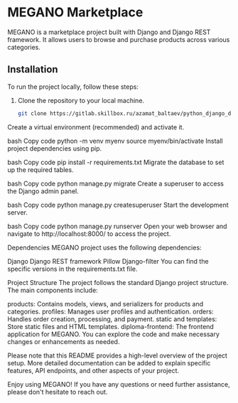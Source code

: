 # MEGANO Marketplace

MEGANO is a marketplace project built with Django and Django REST framework. It allows users to browse and purchase products across various categories.

## Installation

To run the project locally, follow these steps:

1. Clone the repository to your local machine.

   ```bash
   git clone https://gitlab.skillbox.ru/azamat_baltaev/python_django_diploma.git
Create a virtual environment (recommended) and activate it.

bash
Copy code
python -m venv myenv
source myenv/bin/activate
Install project dependencies using pip.

bash
Copy code
pip install -r requirements.txt
Migrate the database to set up the required tables.

bash
Copy code
python manage.py migrate
Create a superuser to access the Django admin panel.

bash
Copy code
python manage.py createsuperuser
Start the development server.

bash
Copy code
python manage.py runserver
Open your web browser and navigate to http://localhost:8000/ to access the project.

Dependencies
MEGANO project uses the following dependencies:

Django
Django REST framework
Pillow
Django-filter
You can find the specific versions in the requirements.txt file.

Project Structure
The project follows the standard Django project structure. The main components include:

products: Contains models, views, and serializers for products and categories.
profiles: Manages user profiles and authentication.
orders: Handles order creation, processing, and payment.
static and templates: Store static files and HTML templates.
diploma-frontend: The frontend application for MEGANO.
You can explore the code and make necessary changes or enhancements as needed.

Please note that this README provides a high-level overview of the project setup. More detailed documentation can be added to explain specific features, API endpoints, and other aspects of your project.

Enjoy using MEGANO! If you have any questions or need further assistance, please don't hesitate to reach out.
